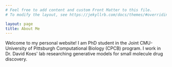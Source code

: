 ```yaml
---
# Feel free to add content and custom Front Matter to this file.
# To modify the layout, see https://jekyllrb.com/docs/themes/#overriding-theme-defaults

layout: page
title: About Me
---
```

Welcome to my personal website! I am PhD student in the Joint CMU-University of Pittsburgh Computational Biology (CPCB) program.
I work in Dr. David Koes' lab researching generative models for small molecule drug discovery.